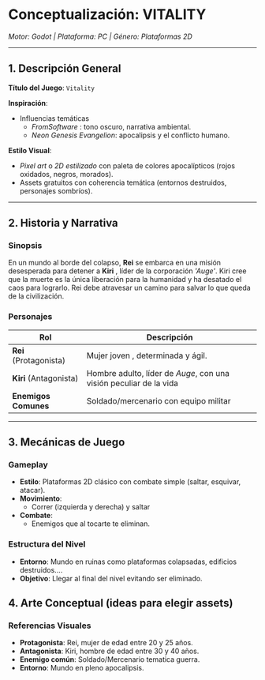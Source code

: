 # **Conceptualización: VITALITY**  
*Motor: Godot | Plataforma: PC | Género: Plataformas 2D*  

---

## **1. Descripción General**  
**Título del Juego**: `Vitality`  

**Inspiración**:  
- Influencias temáticas
  - *FromSoftware* : tono oscuro, narrativa ambiental.
  - *Neon Genesis Evangelion*: apocalipsis y el conflicto humano.

**Estilo Visual**:  
- *Pixel art* o *2D estilizado* con paleta de colores apocalípticos (rojos oxidados, negros, morados).  
- Assets gratuitos con coherencia temática (entornos destruidos, personajes sombríos).  

---

## **2. Historia y Narrativa**  
### **Sinopsis**  
En un mundo al borde del colapso, **Rei** se embarca en una misión desesperada para detener a **Kiri** , líder de la corporación *'Auge'*. Kiri cree que la muerte es la única liberación para la humanidad y ha desatado el caos para lograrlo. Rei debe atravesar un camino para salvar lo que queda de la civilización.  

### **Personajes**  
| **Rol**         | **Descripción**                                                                 |
|-----------------|---------------------------------------------------------------------------------|
| **Rei** (Protagonista) | Mujer joven , determinada y ágil.
| **Kiri** (Antagonista) | Hombre adulto, líder de *Auge*, con una visión peculiar de la vida       |
| **Enemigos Comunes** | Soldado/mercenario con equipo militar |

---

## **3. Mecánicas de Juego**  
### **Gameplay**  
- **Estilo**: Plataformas 2D clásico con combate simple (saltar, esquivar, atacar).  
- **Movimiento**:  
  - Correr (izquierda y derecha) y saltar 
- **Combate**:
  - Enemigos que al tocarte te eliminan.  

### **Estructura del Nivel**  
  - **Entorno**: Mundo en ruinas como plataformas colapsadas, edificios destruidos....  
  - **Objetivo**: Llegar al final del nivel evitando ser eliminado.

## **4. Arte Conceptual (ideas para elegir assets)**  
### **Referencias Visuales**  
- **Protagonista**: Rei, mujer de edad entre 20 y 25 años.
- **Antagonista**: Kiri, hombre de edad entre 30 y 40 años.
- **Enemigo común**: Soldado/Mercenario tematica guerra.
- **Entorno**: Mundo en pleno apocalipsis. 
